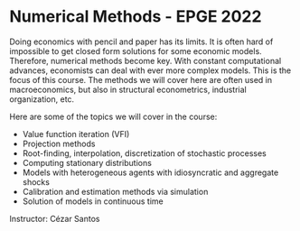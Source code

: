 # Numerical Methods - EPGE 2022

Doing economics with pencil and paper has its limits. It is often hard of
impossible to get closed form solutions for some economic models. Therefore, numerical methods become key. With constant computational advances,
economists can deal with ever more complex models. This is the focus of this
course. The methods we will cover here are often used in macroeconomics,
but also in structural econometrics, industrial organization, etc.

Here are some of the topics we will cover in the course:

- Value function iteration (VFI)
- Projection methods
- Root-finding, interpolation, discretization of stochastic processes
- Computing stationary distributions
- Models with heterogeneous agents with idiosyncratic and aggregate shocks
- Calibration and estimation methods via simulation
- Solution of models in continuous time

Instructor: Cézar Santos

